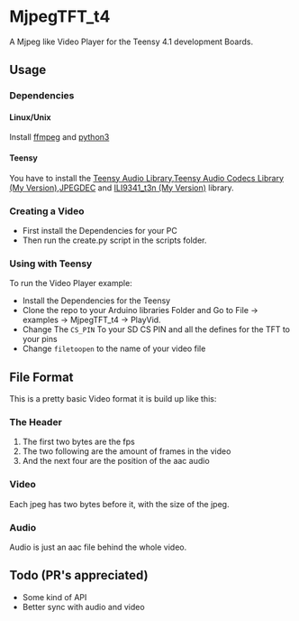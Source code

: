 # MjpegTFT_t4
A Mjpeg like Video Player for the Teensy 4.1 development Boards.
## Usage
  ### Dependencies
  #### Linux/Unix
  Install [ffmpeg](https://ffmpeg.org) and [python3](https://python.org)
  #### Teensy
  You have to install the [Teensy Audio Library](https://github.com/PaulStoffregen/Audio),[Teensy Audio Codecs Library (My Version)](https://github.com/1337Mosi/Arduino-Teensy-Codec-lib),[JPEGDEC](https://github.com/bitbank2/JPEGDEC) and [ILI9341_t3n (My Version)](https://github.com/1337Mosi/ILI9341_t3n) library.
  ### Creating a Video
  - First install the Dependencies for your PC
  - Then run the create.py script in the scripts folder.
  ### Using with Teensy
  To run the Video Player example:
  - Install the Dependencies for the Teensy
  - Clone the repo to your Arduino libraries Folder and Go to File -> examples -> MjpegTFT_t4 -> PlayVid.
  - Change The `CS_PIN` To your SD CS PIN and all the defines for the TFT to your pins
  - Change `filetoopen` to the name of your video file
## File Format
This is a pretty basic Video format it is build up like this:
### The Header
  1. The first two bytes are the fps
  2. The two following are the amount of frames in the video
  3. And the next four are the position of the aac audio
### Video
  Each jpeg has two bytes before it, with the size of the jpeg.
### Audio
  Audio is just an aac file behind the whole video.
## Todo (PR's appreciated)
- Some kind of API
- Better sync with audio and video
